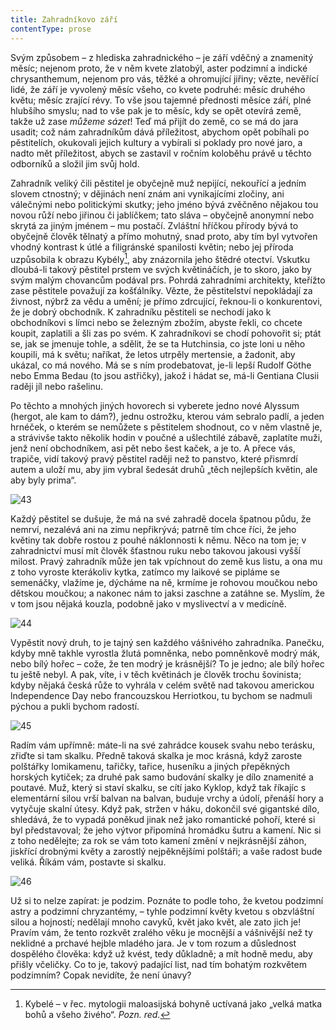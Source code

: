 ```yaml
---
title: Zahradníkovo září
contentType: prose
---
```


<section>

Svým způsobem – z hlediska zahradnického – je září vděčný a znamenitý měsíc; nejenom proto, že v něm kvete zlatobýl, aster podzimní a indické chrysanthemum, nejenom pro vás, těžké a ohromující jiřiny; vězte, nevěřící lidé, že září je vyvolený měsíc všeho, co kvete podruhé: měsíc druhého květu; měsíc zrající révy. To vše jsou tajemné přednosti měsíce září, plné hlubšího smyslu; nad to vše pak je to měsíc, kdy se opět otevírá země, takže už zase _můžeme sázet_! Teď má přijít do země, co se má do jara usadit; což nám zahradníkům dává příležitost, abychom opět pobíhali po pěstitelích, okukovali jejich kultury a vybírali si poklady pro nové jaro, a nadto mět příležitost, abych se zastavil v ročním koloběhu právě u těchto odborníků a složil jim svůj hold.

Zahradník veliký čili pěstitel je obyčejně muž nepijící, nekouřící a jedním slovem ctnostný; v dějinách není znám ani vynikajícími zločiny, ani válečnými nebo politickými skutky; jeho jméno bývá zvěčněno nějakou tou novou růží nebo jiřinou či jablíčkem; tato sláva – obyčejně anonymní nebo skrytá za jiným jménem – mu postačí. Zvláštní hříčkou přírody bývá to obyčejně člověk tělnatý a přímo mohutný, snad proto, aby tím byl vytvořen vhodný kontrast k útlé a filigránské spanilosti květin; nebo jej příroda uzpůsobila k obrazu Kybély[^15], aby znázornila jeho štědré otectví. Vskutku dloubá-li takový pěstitel prstem ve svých květináčích, je to skoro, jako by svým malým chovancům podával prs. Pohrdá zahradními architekty, kteřížto zase pěstitele považují za košťálníky. Vězte, že pěstitelství nepokládají za živnost, nýbrž za vědu a umění; je přímo zdrcující, řeknou-li o konkurentovi, že je dobrý obchodník. K zahradníku pěstiteli se nechodí jako k obchodníkovi s límci nebo se železným zbožím, abyste řekli, co chcete koupit, zaplatili a šli zas po svém. K zahradníkovi se chodí pohovořit si; ptát se, jak se jmenuje tohle, a sdělit, že se ta Hutchinsia, co jste loni u něho koupili, má k světu; naříkat, že letos utrpěly mertensie, a žadonit, aby ukázal, co má nového. Má se s ním prodebatovat, je-li lepší Rudolf Göthe nebo Emma Bedau (to jsou astřičky), jakož i hádat se, má-li Gentiana Clusii raději jíl nebo rašelinu.

Po těchto a mnohých jiných hovorech si vyberete jedno nové Alyssum (hergot, ale kam to dám?), jednu ostrožku, kterou vám sebralo padlí, a jeden hrnéček, o kterém se nemůžete s pěstitelem shodnout, co v něm vlastně je, a strávivše takto několik hodin v poučné a ušlechtilé zábavě, zaplatíte muži, jenž není obchodníkem, asi pět nebo šest kaček, a je to. A přece vás, trapiče, vidí takový pravý pěstitel raději než to panstvo, které přismrdí autem a uloží mu, aby jim vybral šedesát druhů „těch nejlepších květin, ale aby byly prima“.

![43](./resources/43.jpg)  

Každý pěstitel se dušuje, že má na své zahradě docela špatnou půdu, že nemrví, nezalévá ani na zimu nepřikrývá; patrně tím chce říci, že jeho květiny tak dobře rostou z pouhé náklonnosti k němu. Něco na tom je; v zahradnictví musí mít člověk šťastnou ruku nebo takovou jakousi vyšší milost. Pravý zahradník může jen tak vpíchnout do země kus listu, a ona mu z toho vyroste kterákoliv kytka, zatímco my laikové se pipláme se semenáčky, vlažíme je, dýcháme na ně, krmíme je rohovou moučkou nebo dětskou moučkou; a nakonec nám to jaksi zaschne a zatáhne se. Myslím, že v tom jsou nějaká kouzla, podobně jako v myslivectví a v medicíně.

![44](./resources/44.jpg)  

Vypěstit nový druh, to je tajný sen každého vášnivého zahradníka. Panečku, kdyby mně takhle vyrostla žlutá pomněnka, nebo pomněnkově modrý mák, nebo bílý hořec – cože, že ten modrý je krásnější? To je jedno; ale bílý hořec tu ještě nebyl. A pak, víte, i v těch květinách je člověk trochu šovinista; kdyby nějaká česká růže to vyhrála v celém světě nad takovou americkou lndependence Day nebo francouzskou Herriotkou, tu bychom se nadmuli pýchou a pukli bychom radostí.

![45](./resources/45.jpg)  

Radím vám upřímně: máte-li na své zahrádce kousek svahu nebo terásku, zřiďte si tam skalku. Předně taková skalka je moc krásná, když zaroste polštářky lomikamenu, tařičky, tařice, huseníku a jiných přepěkných horských kytiček; za druhé pak samo budování skalky je dílo znamenité a poutavé. Muž, který si staví skalku, se cítí jako Kyklop, když tak říkajíc s elementární silou vrší balvan na balvan, buduje vrchy a údolí, přenáší hory a vytyčuje skalní útesy. Když pak, stržen v háku, dokončil své gigantské dílo, shledává, že to vypadá poněkud jinak než jako romantické pohoří, které si byl představoval; že jeho výtvor připomíná hromádku šutru a kamení. Nic si z toho nedělejte; za rok se vám toto kamení změní v nejkrásnější záhon, jiskřící drobnými květy a zarostlý nejpěknějšími polštáři; a vaše radost bude veliká. Říkám vám, postavte si skalku.

![46](./resources/46.jpg)  

Už si to nelze zapírat: je podzim. Poznáte to podle toho, že kvetou podzimní astry a podzimní chryzantémy, – tyhle podzimní květy kvetou s obzvláštní silou a hojností; nedělají mnoho cavyků, květ jako květ, ale zato jich je! Pravím vám, že tento rozkvět zralého věku je mocnější a vášnivější než ty neklidné a prchavé hejble mladého jara. Je v tom rozum a důslednost dospělého člověka: když už kvést, tedy důkladně; a mít hodně medu, aby přišly včeličky. Co to je, takový padající list, nad tím bohatým rozkvětem podzimním? Copak nevidíte, že není únavy?

</section>

[^1]: Trvalky. _Pozn. red._

[^2]: Odnož. _Pozn. red._

[^3]: Pověrečné zaříkávání. _Pozn. red._

[^4]: Hněv opěvuj, bohyně. _Pozn. red._

[^5]: Kyselá slatinná zemina, rašelina. _Pozn. red._

[^6]: Rašeliník. _Pozn. red._

[^7]: Krondaro/kromdar – lejno. _Pozn. red._

[^8]: Shawl (angl.) – pléd, přehoz. _Pozn. red._

[^9]: Pochodové tempo. _Pozn. red._

[^10]: Odnož, řízek. _Pozn. red._

[^11]: Pontus euxinus – lat. název pro severní pobřeží Černého moře. _Pozn. red_.

[^12]: Zvyková pravidla. _Pozn. red._

[^13]: Kněžská pokrývka hlavy. _Pozn. red._

[^14]: Sečná i bodná orientální zbraň se zahnutou čepelí. _Pozn. red._

[^15]: Kybelé – v řec. mytologii maloasijská bohyně uctívaná jako „velká matka bohů a všeho živého“. _Pozn. red._

[^16]: Hromadný nástup. _Pozn. red._

[^17]: Lámavá, křehká. _Pozn. red._

[^18]: Arne Novák (1880–1939), literární kritik a historik. _Pozn. red._

[^19]: Zdeněk Nejedlý (1878–1962), historik, muzikolog, umělecký kritik, politik, později ministr školství (ve funkci v letech 1945–1946, 1948–1953). _Pozn. red._

[^20]: Rojnice, z. něm. Schwarmlinie, tj. rozmístění bojové jednotky v řadě. _Pozn. red._
